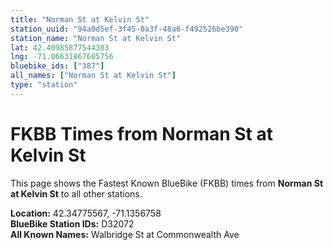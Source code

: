 ```yaml
---
title: "Norman St at Kelvin St"
station_uuid: "94a0d5ef-3f45-0a3f-48a6-f492526be390"
station_name: "Norman St at Kelvin St"
lat: 42.40985877544303
lng: -71.06631867605756
bluebike_ids: ["387"]
all_names: ["Norman St at Kelvin St"]
type: "station"
---
```


# FKBB Times from Norman St at Kelvin St

This page shows the Fastest Known BlueBike (FKBB) times from **Norman St at Kelvin St** to all other stations.

**Location:** 42.34775567, -71.1356758  
**BlueBike Station IDs:** D32072  
**All Known Names:** Walbridge St at Commonwealth Ave

